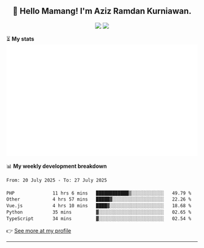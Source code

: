 <h2 align="center">👋 Hello Mamang! I'm Aziz Ramdan Kurniawan.</h2>  
<p align="center">
  <img src="https://komarev.com/ghpvc/?username=azizramdan">
  <img src="https://wakatime.com/badge/user/90056fa0-4c31-4eca-954e-2a3ac05896f9.svg">
</p>
    
⏳ **My stats**  
![](https://raw.githubusercontent.com/azizramdan/github-stats/master/generated/overview.svg#gh-dark-mode-only)

📊 **My weekly development breakdown**
<!--START_SECTION:waka-->

```txt
From: 20 July 2025 - To: 27 July 2025

PHP              11 hrs 6 mins   ████████████▒░░░░░░░░░░░░   49.79 %
Other            4 hrs 57 mins   █████▓░░░░░░░░░░░░░░░░░░░   22.26 %
Vue.js           4 hrs 10 mins   ████▓░░░░░░░░░░░░░░░░░░░░   18.68 %
Python           35 mins         ▓░░░░░░░░░░░░░░░░░░░░░░░░   02.65 %
TypeScript       34 mins         ▓░░░░░░░░░░░░░░░░░░░░░░░░   02.54 %
```

<!--END_SECTION:waka-->
👉 [See more at my profile](https://wakatime.com/@azizramdan)
***
